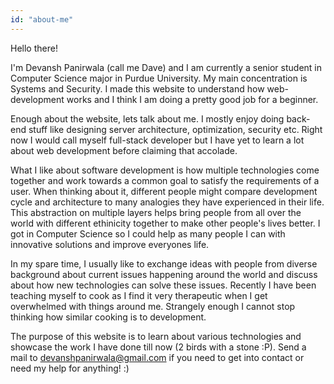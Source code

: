 ```yaml
---
id: "about-me"
---
```


Hello there!

I'm Devansh Panirwala (call me Dave) and I am currently a senior student in Computer Science major in Purdue University. My main concentration is Systems and Security. I made this website to understand how web-development works and I think I am doing a pretty good job for a beginner.

Enough about the website, lets talk about me. I mostly enjoy doing back-end stuff like designing server architecture, optimization, security etc. Right now I would call myself full-stack developer but I have yet to learn a lot about web development before claiming that accolade. 

What I like about software development is how multiple technologies come together and work towards a common goal to satisfy the requirements of a user. When thinking about it, different people might compare development cycle and architecture to many analogies they have experienced in their life. This abstraction on multiple layers helps bring people from all over the world with different ethinicity together to make other people's lives better. I got in Computer Science so I could help as many people I can with innovative solutions and improve everyones life. 

In my spare time, I usually like to exchange ideas with people from diverse background about current issues happening around the world and discuss about how new technologies can solve these issues. Recently I have been teaching myself to cook as I find it very therapeutic when I get overwhelmed with things around me. Strangely enough I cannot stop thinking how similar cooking is to development.

The purpose of this website is to learn about various technologies and showcase the work I have done till now (2 birds with a stone :P). Send a mail to devanshpanirwala@gmail.com if you need to get into contact or need my help for anything! :)
